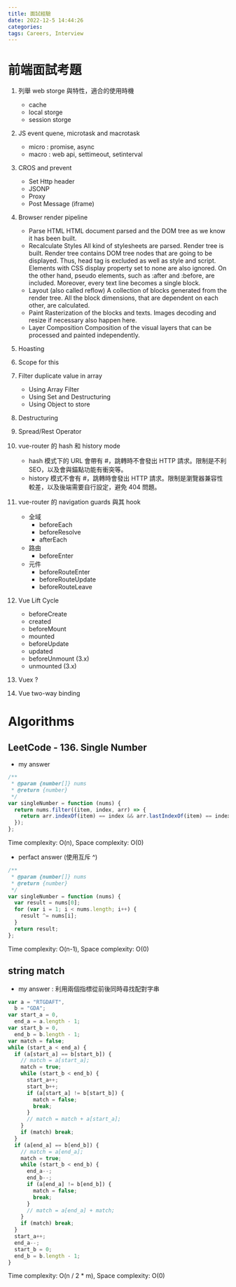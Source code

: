 ```yaml
---
title: 面試經驗
date: 2022-12-5 14:44:26
categories:
tags: Careers, Interview
---
```


# 前端面試考題

1. 列舉 web storge 與特性，適合的使用時機

   - cache
   - local storge
   - session storge

2. JS event quene, microtask and macrotask

   - micro : promise, async
   - macro : web api, settimeout, setinterval

3. CROS and prevent

   - Set Http header
   - JSONP
   - Proxy
   - Post Message (iframe)

4. Browser render pipeline

   - Parse HTML HTML document parsed and the DOM tree as we know it has been built.
   - Recalculate Styles All kind of stylesheets are parsed. Render tree is built. Render tree contains DOM tree nodes that are going to be displayed. Thus, head tag is excluded as well as style and script. Elements with CSS display property set to none are also ignored. On the other hand, pseudo elements, such as :after and :before, are included. Moreover, every text line becomes a single block.
   - Layout (also called reflow) A collection of blocks generated from the render tree. All the block dimensions, that are dependent on each other, are calculated.
   - Paint Rasterization of the blocks and texts. Images decoding and resize if necessary also happen here.
   - Layer Composition Composition of the visual layers that can be processed and painted independently.

5. Hoasting
6. Scope for this
7. Filter duplicate value in array

   - Using Array Filter
   - Using Set and Destructuring
   - Using Object to store

8. Destructuring
9. Spread/Rest Operator
10. vue-router 的 hash 和 history mode

    - hash 模式下的 URL 會帶有 #，跳轉時不會發出 HTTP 請求。限制是不利 SEO，以及會與錨點功能有衝突等。
    - history 模式不會有 #，跳轉時會發出 HTTP 請求。限制是瀏覽器兼容性較差，以及後端需要自行設定，避免 404 問題。

11. vue-router 的 navigation guards 與其 hook

    - 全域
      - beforeEach
      - beforeResolve
      - afterEach
    - 路由
      - beforeEnter
    - 元件
      - beforeRouteEnter
      - beforeRouteUpdate
      - beforeRouteLeave

12. Vue Lift Cycle

    - beforeCreate
    - created
    - beforeMount
    - mounted
    - beforeUpdate
    - updated
    - beforeUnmount (3.x)
    - unmounted (3.x)

13. Vuex ?

14. Vue two-way binding

# Algorithms

## LeetCode - 136. Single Number

- my answer

```javascript
/**
 * @param {number[]} nums
 * @return {number}
 */
var singleNumber = function (nums) {
  return nums.filter((item, index, arr) => {
    return arr.indexOf(item) == index && arr.lastIndexOf(item) == index;
  });
};
```

Time complexity: O(n), Space complexity: O(0)

- perfact answer (使用互斥 ^)

```javascript
/**
 * @param {number[]} nums
 * @return {number}
 */
var singleNumber = function (nums) {
  var result = nums[0];
  for (var i = 1; i < nums.length; i++) {
    result ^= nums[i];
  }
  return result;
};
```

Time complexity: O(n-1), Space complexity: O(0)

## string match

- my answer : 利用兩個指標從前後同時尋找配對字串

```javascript
var a = "RTGDAFT",
  b = "GDA";
var start_a = 0,
  end_a = a.length - 1;
var start_b = 0,
  end_b = b.length - 1;
var match = false;
while (start_a < end_a) {
  if (a[start_a] == b[start_b]) {
    // match = a[start_a];
    match = true;
    while (start_b < end_b) {
      start_a++;
      start_b++;
      if (a[start_a] != b[start_b]) {
        match = false;
        break;
      }
      // match = match + a[start_a];
    }
    if (match) break;
  }
  if (a[end_a] == b[end_b]) {
    // match = a[end_a];
    match = true;
    while (start_b < end_b) {
      end_a--;
      end_b--;
      if (a[end_a] != b[end_b]) {
        match = false;
        break;
      }
      // match = a[end_a] + match;
    }
    if (match) break;
  }
  start_a++;
  end_a--;
  start_b = 0;
  end_b = b.length - 1;
}
```

Time complexity: O(n / 2 \* m), Space complexity: O(0)
